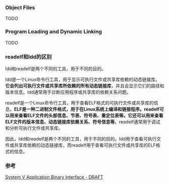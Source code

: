 
### Object Files
TODO

### Program Loading and Dynamic Linking
TODO

### readelf和ldd的区别
ldd和readelf是两个不同的工具，用于不同的目的。

ldd是一个Linux命令行工具，用于显示可执行文件或共享库依赖的动态链接库。**它会列出可执行文件或共享库所依赖的所有动态链接库**，并且会显示它们的路径和版本信息。ldd通常用于诊断应用程序或共享库的依赖关系问题。

readelf是一个Linux命令行工具，用于查看ELF格式的可执行文件或共享库的信息。**ELF是一种二进制文件格式，用于在Linux系统上编译和链接程序。readelf可以用来查看ELF文件的头部信息、节表、符号表、重定位表等。它还可以用来查看ELF文件的版本信息、动态链接库依赖关系、符号信息等**。readelf通常用于调试和分析可执行文件或共享库。

因此，ldd和readelf是两个不同的工具，用于不同的目的。ldd用于查看可执行文件或共享库依赖的动态链接库，而readelf用于查看可执行文件或共享库的ELF格式的信息。

### 参考
[System V Application Binary Interface - DRAFT](https://refspecs.linuxfoundation.org/elf/gabi4+/contents.html)